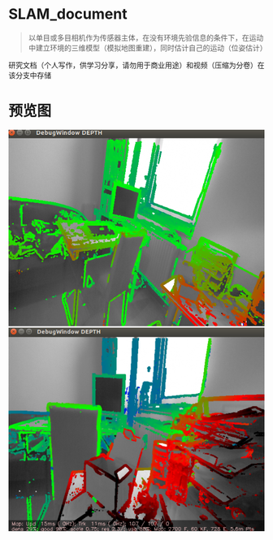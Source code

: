 # SLAM_document
>以单目或多目相机作为传感器主体，在没有环境先验信息的条件下，在运动中建立环境的三维模型（模拟地图重建），同时估计自己的运动（位姿估计）

研究文档（个人写作，供学习分享，请勿用于商业用途）和视频（压缩为分卷）在该分支中存储

# 预览图
![img1](slam1.png)
![img2](slam2.png)
